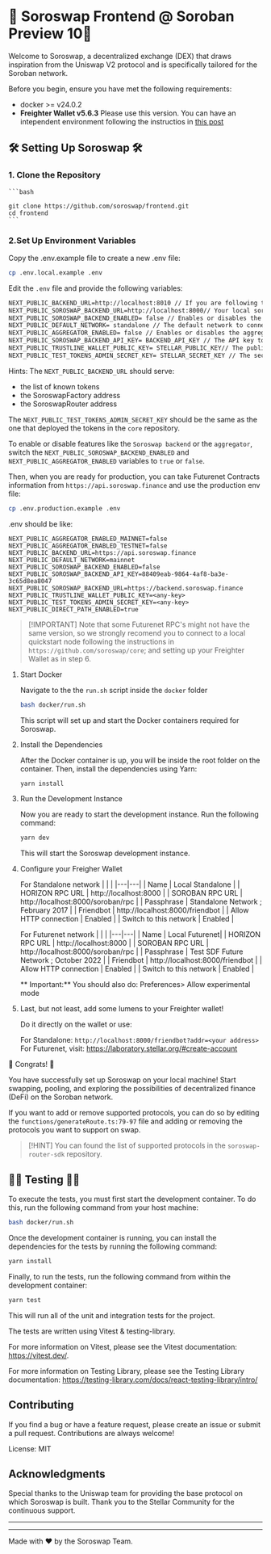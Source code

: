 # 🌟 Soroswap Frontend @ Soroban Preview 10🌟

Welcome to Soroswap, a decentralized exchange (DEX) that draws inspiration from the Uniswap V2 protocol and is specifically tailored for the Soroban network.

Before you begin, ensure you have met the following requirements:

- docker >= v24.0.2
- **Freighter Wallet v5.6.3** Please use this version. You can have an intependent environment following the instructios in [this post](https://discord.com/channels/897514728459468821/1135655444157833256/1135655444157833256)

## 🛠 Setting Up Soroswap 🛠

### 1. Clone the Repository

    ```bash

    git clone https://github.com/soroswap/frontend.git
    cd frontend
    ```

### 2.Set Up Environment Variables

Copy the .env.example file to create a new .env file:

```bash
cp .env.local.example .env
```
Edit the `.env` file and provide the following variables:
```md
NEXT_PUBLIC_BACKEND_URL=http://localhost:8010 // If you are following the instructions in `https://github.com/soroswap/core`
NEXT_PUBLIC_SOROSWAP_BACKEND_URL=http://localhost:8000// Your local soroswap backend url
NEXT_PUBLIC_SOROSWAP_BACKEND_ENABLED= false // Enables or disables the soroswap backend
NEXT_PUBLIC_DEFAULT_NETWORK= standalone // The default network to connect
NEXT_PUBLIC_AGGREGATOR_ENABLED= false // Enables or disables the aggregator
NEXT_PUBLIC_SOROSWAP_BACKEND_API_KEY= BACKEND_API_KEY // The API key to autenthicate in the soroswap backend
NEXT_PUBLIC_TRUSTLINE_WALLET_PUBLIC_KEY= STELLAR_PUBLIC_KEY// The public key of the trustline wallet
NEXT_PUBLIC_TEST_TOKENS_ADMIN_SECRET_KEY= STELLAR_SECRET_KEY // The secret key of the test tokens admin
```
Hints:
The `NEXT_PUBLIC_BACKEND_URL` should serve:
- the list of known tokens
- the SoroswapFactory address
- the SoroswapRouter address

The `NEXT_PUBLIC_TEST_TOKENS_ADMIN_SECRET_KEY` should be the same as the one that deployed the tokens in the `core` repository.

To enable or disable features like the `Soroswap backend` or the `aggregator`, switch the `NEXT_PUBLIC_SOROSWAP_BACKEND_ENABLED` and `NEXT_PUBLIC_AGGREGATOR_ENABLED` variables to `true` or `false`.

Then, when you are ready for production, you can take Futurenet Contracts information from `https://api.soroswap.finance` and use the production env file:

```bash
cp .env.production.example .env
```
.env should be like:
```
NEXT_PUBLIC_AGGREGATOR_ENABLED_MAINNET=false
NEXT_PUBLIC_AGGREGATOR_ENABLED_TESTNET=false
NEXT_PUBLIC_BACKEND_URL=https://api.soroswap.finance
NEXT_PUBLIC_DEFAULT_NETWORK=mainnet
NEXT_PUBLIC_SOROSWAP_BACKEND_ENABLED=false
NEXT_PUBLIC_SOROSWAP_BACKEND_API_KEY=88409eab-9864-4af8-ba3e-3c65d8ea8047
NEXT_PUBLIC_SOROSWAP_BACKEND_URL=https://backend.soroswap.finance
NEXT_PUBLIC_TRUSTLINE_WALLET_PUBLIC_KEY=<any-key>
NEXT_PUBLIC_TEST_TOKENS_ADMIN_SECRET_KEY=<any-key>
NEXT_PUBLIC_DIRECT_PATH_ENABLED=true
```

> [!IMPORTANT] Note that some Futurenet RPC's might not have the same version, so we strongly recomend you to connect to a local quickstart node following the instructions in `https://github.com/soroswap/core`; and setting up your Freighter Wallet as in step 6.

1. Start Docker

    Navigate to the the `run.sh` script inside the `docker` folder

    ```bash
    bash docker/run.sh
    ```

    This script will set up and start the Docker containers required for Soroswap.

4. Install the Dependencies

    After the Docker container is up, you will be inside the root folder on the container. Then, install the dependencies using Yarn:

    ```bash
    yarn install
    ```

5. Run the Development Instance

    Now you are ready to start the development instance. Run the following command:

    ```bash
    yarn dev
    ```

    This will start the Soroswap development instance.

6. Configure your Freigher Wallet

    For Standalone network
    | | |
    |---|---|
    | Name | Local Standalone |
    | HORIZON RPC URL | http://localhost:8000 |
    | SOROBAN RPC URL | http://localhost:8000/soroban/rpc |
    | Passphrase | Standalone Network ; February 2017 |
    | Friendbot | http://localhost:8000/friendbot |
    | Allow HTTP connection | Enabled |
    | Switch to this network | Enabled |

    For Futurenet network
    | | |
    |---|---|
    | Name | Local Futurenet|
    | HORIZON RPC URL | http://localhost:8000 |
    | SOROBAN RPC URL | http://localhost:8000/soroban/rpc |
    | Passphrase | Test SDF Future Network ; October 2022 |
    | Friendbot | http://localhost:8000/friendbot |
    | Allow HTTP connection | Enabled |
    | Switch to this network | Enabled |

    ** Important:** You should also do: Preferences> Allow experimental mode

7. Last, but not least, add some lumens to your Freighter wallet!

   Do it directly on the wallet or use:

   For Standalone: `http://localhost:8000/friendbot?addr=<your address>`
   For Futurenet, visit: https://laboratory.stellar.org/#create-account

🚀 Congrats! 🚀

You have successfully set up Soroswap on your local machine! Start swapping, pooling, and exploring the possibilities of decentralized finance (DeFi) on the Soroban network.

If you want to add or remove supported protocols, you can do so by editing the `functions/generateRoute.ts:79-97` file and adding or removing the protocols you want to support on swap.

> [!HINT]
> You can found the list of supported protocols in the `soroswap-router-sdk` repository.

## 🧪🔨 Testing 🧪🔨
To execute the tests, you must first start the development container. To do this, run the following command from your host machine:

```bash
bash docker/run.sh
```
Once the development container is running, you can install the dependencies for the tests by running the following command:

```bash
yarn install
```

Finally, to run the tests, run the following command from within the development container:

```bash
yarn test
```
This will run all of the unit and integration tests for the project.

The tests are written using Vitest & testing-library.

For more information on Vitest, please see the Vitest documentation: https://vitest.dev/. 

For more information on Testing Library, please see the Testing Library documentation: https://testing-library.com/docs/react-testing-library/intro/

## Contributing

If you find a bug or have a feature request, please create an issue or submit a pull request. Contributions are always welcome!

License: MIT

## Acknowledgments

Special thanks to the Uniswap team for providing the base protocol on which Soroswap is built.
Thank you to the Stellar Community for the continuous support.

---

---

Made with ❤️ by the Soroswap Team.
